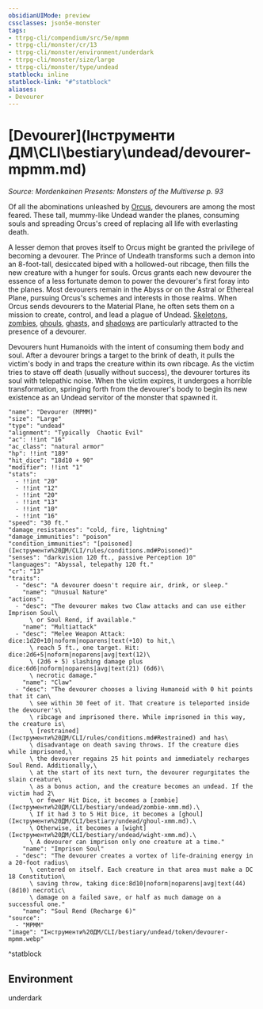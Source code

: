 ```yaml
---
obsidianUIMode: preview
cssclasses: json5e-monster
tags:
- ttrpg-cli/compendium/src/5e/mpmm
- ttrpg-cli/monster/cr/13
- ttrpg-cli/monster/environment/underdark
- ttrpg-cli/monster/size/large
- ttrpg-cli/monster/type/undead
statblock: inline
statblock-link: "#^statblock"
aliases:
- Devourer
---
```

# [Devourer](Інструменти ДМ\CLI\bestiary\undead/devourer-mpmm.md)
*Source: Mordenkainen Presents: Monsters of the Multiverse p. 93*  

Of all the abominations unleashed by [Orcus](Інструменти%20ДМ/CLI/bestiary/npc/orcus-mpmm.md), devourers are among the most feared. These tall, mummy-like Undead wander the planes, consuming souls and spreading Orcus's creed of replacing all life with everlasting death.

A lesser demon that proves itself to Orcus might be granted the privilege of becoming a devourer. The Prince of Undeath transforms such a demon into an 8-foot-tall, desiccated biped with a hollowed-out ribcage, then fills the new creature with a hunger for souls. Orcus grants each new devourer the essence of a less fortunate demon to power the devourer's first foray into the planes. Most devourers remain in the Abyss or on the Astral or Ethereal Plane, pursuing Orcus's schemes and interests in those realms. When Orcus sends devourers to the Material Plane, he often sets them on a mission to create, control, and lead a plague of Undead. [Skeletons](Інструменти%20ДМ/CLI/bestiary/undead/skeleton-xmm.md), [zombies](Інструменти%20ДМ/CLI/bestiary/undead/zombie-xmm.md), [ghouls](Інструменти%20ДМ/CLI/bestiary/undead/ghoul-xmm.md), [ghasts](Інструменти%20ДМ/CLI/bestiary/undead/ghast-xmm.md), and [shadows](Інструменти%20ДМ/CLI/bestiary/undead/shadow-xmm.md) are particularly attracted to the presence of a devourer.

Devourers hunt Humanoids with the intent of consuming them body and soul. After a devourer brings a target to the brink of death, it pulls the victim's body in and traps the creature within its own ribcage. As the victim tries to stave off death (usually without success), the devourer tortures its soul with telepathic noise. When the victim expires, it undergoes a horrible transformation, springing forth from the devourer's body to begin its new existence as an Undead servitor of the monster that spawned it.

```statblock
"name": "Devourer (MPMM)"
"size": "Large"
"type": "undead"
"alignment": "Typically  Chaotic Evil"
"ac": !!int "16"
"ac_class": "natural armor"
"hp": !!int "189"
"hit_dice": "18d10 + 90"
"modifier": !!int "1"
"stats":
  - !!int "20"
  - !!int "12"
  - !!int "20"
  - !!int "13"
  - !!int "10"
  - !!int "16"
"speed": "30 ft."
"damage_resistances": "cold, fire, lightning"
"damage_immunities": "poison"
"condition_immunities": "[poisoned](Інструменти%20ДМ/CLI/rules/conditions.md#Poisoned)"
"senses": "darkvision 120 ft., passive Perception 10"
"languages": "Abyssal, telepathy 120 ft."
"cr": "13"
"traits":
  - "desc": "A devourer doesn't require air, drink, or sleep."
    "name": "Unusual Nature"
"actions":
  - "desc": "The devourer makes two Claw attacks and can use either Imprison Soul\
      \ or Soul Rend, if available."
    "name": "Multiattack"
  - "desc": "Melee Weapon Attack: dice:1d20+10|noform|noparens|text(+10) to hit,\
      \ reach 5 ft., one target. Hit: dice:2d6+5|noform|noparens|avg|text(12)\
      \ (2d6 + 5) slashing damage plus dice:6d6|noform|noparens|avg|text(21) (6d6)\
      \ necrotic damage."
    "name": "Claw"
  - "desc": "The devourer chooses a living Humanoid with 0 hit points that it can\
      \ see within 30 feet of it. That creature is teleported inside the devourer's\
      \ ribcage and imprisoned there. While imprisoned in this way, the creature is\
      \ [restrained](Інструменти%20ДМ/CLI/rules/conditions.md#Restrained) and has\
      \ disadvantage on death saving throws. If the creature dies while imprisoned,\
      \ the devourer regains 25 hit points and immediately recharges Soul Rend. Additionally,\
      \ at the start of its next turn, the devourer regurgitates the slain creature\
      \ as a bonus action, and the creature becomes an undead. If the victim had 2\
      \ or fewer Hit Dice, it becomes a [zombie](Інструменти%20ДМ/CLI/bestiary/undead/zombie-xmm.md).\
      \ If it had 3 to 5 Hit Dice, it becomes a [ghoul](Інструменти%20ДМ/CLI/bestiary/undead/ghoul-xmm.md).\
      \ Otherwise, it becomes a [wight](Інструменти%20ДМ/CLI/bestiary/undead/wight-xmm.md).\
      \ A devourer can imprison only one creature at a time."
    "name": "Imprison Soul"
  - "desc": "The devourer creates a vortex of life-draining energy in a 20-foot radius\
      \ centered on itself. Each creature in that area must make a DC 18 Constitution\
      \ saving throw, taking dice:8d10|noform|noparens|avg|text(44) (8d10) necrotic\
      \ damage on a failed save, or half as much damage on a successful one."
    "name": "Soul Rend (Recharge 6)"
"source":
  - "MPMM"
"image": "Інструменти%20ДМ/CLI/bestiary/undead/token/devourer-mpmm.webp"
```
^statblock

## Environment

underdark